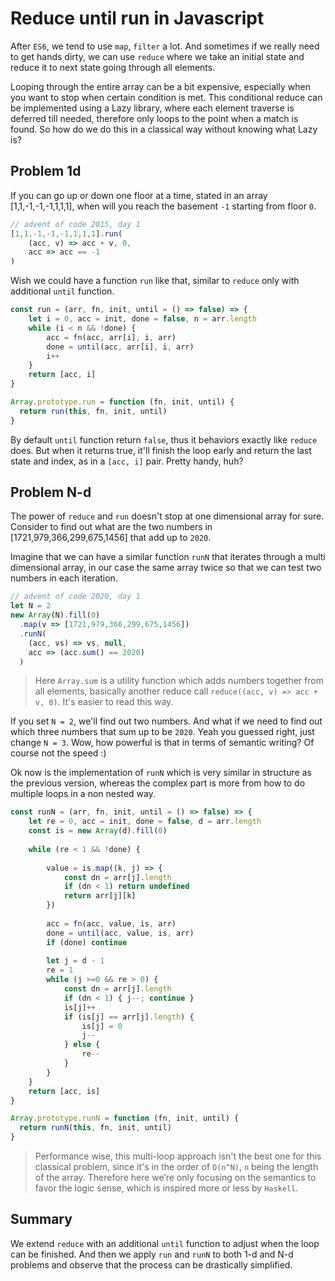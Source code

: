 # Reduce until run in Javascript

After `ES6`, we tend to use `map`, `filter` a lot. And sometimes if we really need to get hands dirty, we can use `reduce` where we take an initial state and reduce it to next state going through all elements.

Looping through the entire array can be a bit expensive, especially when you want to stop when certain condition is met. This conditional reduce can be implemented using a Lazy library, where each element traverse is deferred till needed, therefore only loops to the point when a match is found. So how do we do this in a classical way without knowing what Lazy is?

## Problem 1d

If you can go up or down one floor at a time, stated in an array [1,1,-1,-1,-1,1,1,1], when will you reach the basement `-1` starting from floor `0`. 

```Javascript
// advent of code 2015, day 1
[1,1,-1,-1,-1,1,1,1].run(
	(acc, v) => acc + v, 0,
	acc => acc == -1
)
```

Wish we could have a function `run` like that, similar to `reduce` only with additional `until` function.

```javascript
const run = (arr, fn, init, until = () => false) => {
	let i = 0, acc = init, done = false, n = arr.length
	while (i < n && !done) {
		acc = fn(acc, arr[i], i, arr)
		done = until(acc, arr[i], i, arr)
		i++
	}
	return [acc, i]
}

Array.prototype.run = function (fn, init, until) {
  return run(this, fn, init, until)
}
```

By default `until` function return `false`, thus it behaviors exactly like `reduce` does. But when it returns true, it'll finish the loop early and return the last state and index, as in a `[acc, i]` pair. Pretty handy, huh?

## Problem N-d

The power of  `reduce` and `run` doesn't stop at one dimensional array for sure.  Consider to find out what are the two numbers in [1721,979,366,299,675,1456] that add up to `2020`. 

Imagine that we can have a similar function `runN` that iterates through a multi dimensional array, in our case the same array twice so that we can test two numbers in each iteration.

```javascript
// advent of code 2020, day 1
let N = 2
new Array(N).fill(0)
  .map(v => [1721,979,366,299,675,1456])
  .runN(
    (acc, vs) => vs, null, 
    acc => (acc.sum() == 2020)
  )
```

> Here `Array.sum` is a utility function which adds numbers together from all elements, basically another reduce call `reduce((acc, v) => acc + v, 0)`. It's easier to read this way.

If you set `N = 2`, we'll find out two numbers. And what if we need to find out which three numbers that sum up to be `2020`. Yeah you guessed right, just change `N = 3`. Wow, how powerful is that in terms of semantic writing? Of course not the speed :)

Ok now is the implementation of `runN` which is very similar in structure as the previous version, whereas the complex part is more from how to do multiple loops in a non nested way.

```javascript
const runN = (arr, fn, init, until = () => false) => {
	let re = 0, acc = init, done = false, d = arr.length
	const is = new Array(d).fill(0)
	
	while (re < 1 && !done) {
		
		value = is.map((k, j) => {
			const dn = arr[j].length
			if (dn < 1) return undefined
			return arr[j][k]
		})
		
		acc = fn(acc, value, is, arr)
		done = until(acc, value, is, arr)
		if (done) continue
		
		let j = d - 1
		re = 1
		while (j >=0 && re > 0) {
			const dn = arr[j].length
			if (dn < 1) { j--; continue }
			is[j]++
			if (is[j] == arr[j].length) {
				is[j] = 0
				j--
			} else {
				re--
			}
		}
	}
	return [acc, is]
}

Array.prototype.runN = function (fn, init, until) {
  return runN(this, fn, init, until)
}
```

> Performance wise, this multi-loop approach isn't the best one for this classical problem, since it's in the order of `O(n^N)`, `n` being the length of the array. Therefore here we’re only focusing on the semantics to favor the logic sense, which is inspired more or less by `Haskell`.

## Summary

We extend `reduce` with an additional `until` function to adjust when the loop can be finished. And then we apply `run` and `runN` to both 1-d and N-d problems and observe that the process can be drastically simplified.






